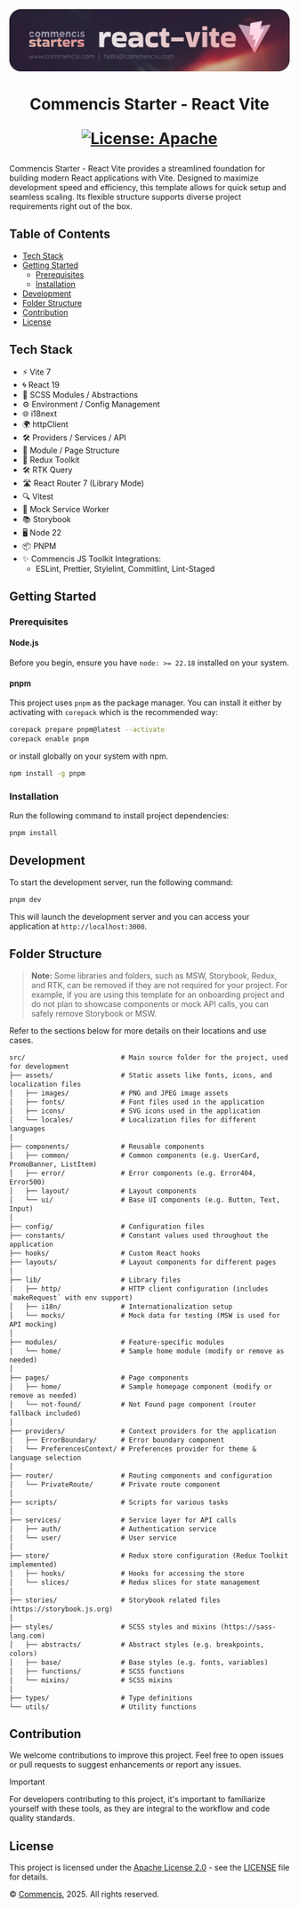 <picture>
  <source media="(max-width: 400px)" srcset="./assets/starter-react-vite-logo-mobile.png">
  <img src="./assets/starter-react-vite-logo.png" alt="Commencis JS Toolkit Logo">
</picture>

<h1 align="center">
  Commencis Starter - React Vite

[![License: Apache](https://img.shields.io/badge/License-Apache2.0-300E77.svg)](LICENSE)

</h1>

Commencis Starter - React Vite provides a streamlined foundation for building modern React applications with Vite. Designed to maximize development speed and efficiency, this template allows for quick setup and seamless scaling. Its flexible structure supports diverse project requirements right out of the box.

## Table of Contents

- [Tech Stack](#tech-stack)
- [Getting Started](#getting-started)
  - [Prerequisites](#prerequisites)
  - [Installation](#installation)
- [Development](#development)
- [Folder Structure](#folder-structure)
- [Contribution](#contribution)
- [License](#license)

## Tech Stack

- ⚡️ Vite 7
- 🌀 React 19
- 🎨 SCSS Modules / Abstractions
- ⚙️ Environment / Config Management
- 🌐 i18next
- 🌍 httpClient
- 🛠️ Providers / Services / API
- 📁 Module / Page Structure
- 🔄 Redux Toolkit
- 🛠️ RTK Query
- 🛣️ React Router 7 (Library Mode)
- 🔍 Vitest
- 🚦 Mock Service Worker
- 📚 Storybook
- 🖥️ Node 22
- 📦 PNPM
- ✨ Commencis JS Toolkit Integrations:
  - ESLint, Prettier, Stylelint, Commitlint, Lint-Staged

## Getting Started

### Prerequisites

#### Node.js

Before you begin, ensure you have `node: >= 22.18` installed on your system.

#### pnpm

This project uses `pnpm` as the package manager. You can install it either by activating with `corepack` which is the recommended way:

```bash
corepack prepare pnpm@latest --activate
corepack enable pnpm
```

or install globally on your system with npm.

```bash
npm install -g pnpm
```

### Installation

Run the following command to install project dependencies:

```bash
pnpm install
```

## Development

To start the development server, run the following command:

```bash
pnpm dev
```

This will launch the development server and you can access your application at `http://localhost:3000`.

## Folder Structure

> **Note:** Some libraries and folders, such as MSW, Storybook, Redux, and RTK, can be removed if they are not required for your project. For example, if you are using this template for an onboarding project and do not plan to showcase components or mock API calls, you can safely remove Storybook or MSW.

Refer to the sections below for more details on their locations and use cases.

```
src/                        # Main source folder for the project, used for development
├── assets/                 # Static assets like fonts, icons, and localization files
│   ├── images/             # PNG and JPEG image assets
│   ├── fonts/              # Font files used in the application
│   ├── icons/              # SVG icons used in the application
│   └── locales/            # Localization files for different languages
│
├── components/             # Reusable components
│   ├── common/             # Common components (e.g. UserCard, PromoBanner, ListItem)
│   ├── error/              # Error components (e.g. Error404, Error500)
│   ├── layout/             # Layout components
│   └── ui/                 # Base UI components (e.g. Button, Text, Input)
│
├── config/                 # Configuration files
├── constants/              # Constant values used throughout the application
├── hooks/                  # Custom React hooks
├── layouts/                # Layout components for different pages
│
├── lib/                    # Library files
│   ├── http/               # HTTP client configuration (includes `makeRequest` with env support)
│   ├── i18n/               # Internationalization setup
│   └── mocks/              # Mock data for testing (MSW is used for API mocking)
│
├── modules/                # Feature-specific modules
│   └── home/               # Sample home module (modify or remove as needed)
│
├── pages/                  # Page components
│   ├── home/               # Sample homepage component (modify or remove as needed)
│   └── not-found/          # Not Found page component (router fallback included)
│
├── providers/              # Context providers for the application
│   ├── ErrorBoundary/      # Error boundary component
│   └── PreferencesContext/ # Preferences provider for theme & language selection
│
├── router/                 # Routing components and configuration
│   └── PrivateRoute/       # Private route component
│
├── scripts/                # Scripts for various tasks
│
├── services/               # Service layer for API calls
│   ├── auth/               # Authentication service
│   └── user/               # User service
│
├── store/                  # Redux store configuration (Redux Toolkit implemented)
│   ├── hooks/              # Hooks for accessing the store
│   └── slices/             # Redux slices for state management
│
├── stories/                # Storybook related files (https://storybook.js.org)
│
├── styles/                 # SCSS styles and mixins (https://sass-lang.com)
│   ├── abstracts/          # Abstract styles (e.g. breakpoints, colors)
│   ├── base/               # Base styles (e.g. fonts, variables)
│   ├── functions/          # SCSS functions
│   └── mixins/             # SCSS mixins
│
├── types/                  # Type definitions
└── utils/                  # Utility functions
```

## Contribution

We welcome contributions to improve this project. Feel free to open issues or pull requests to suggest enhancements or report any issues.

> [!IMPORTANT]
> For developers contributing to this project, it's important to familiarize yourself with these tools, as they are integral to the workflow and code quality standards.

## License

This project is licensed under the [Apache License 2.0](https://opensource.org/licenses/Apache-2.0) - see the [LICENSE](./LICENSE) file for details.

© [Commencis](https://www.commencis.com/), 2025. All rights reserved.
